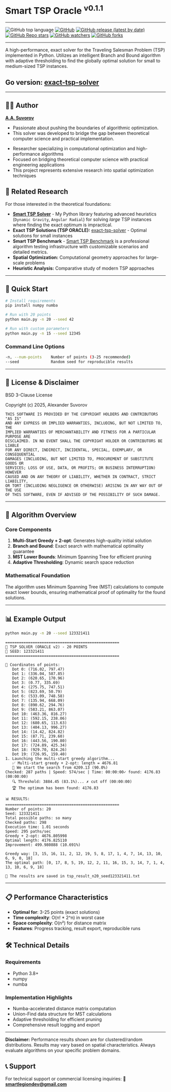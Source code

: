 # Smart TSP Oracle <sup>v0.1.1</sup>

---

![GitHub top language](https://img.shields.io/github/languages/top/smartlegionlab/smart-tsp-oracle)
[![GitHub](https://img.shields.io/github/license/smartlegionlab/smart-tsp-oracle)](https://github.com/smartlegionlab/smart-tsp-oracle/blob/master/LICENSE)
[![GitHub release (latest by date)](https://img.shields.io/github/v/release/smartlegionlab/smart-tsp-oracle)](https://github.com/smartlegionlab/smart-tsp-oracle/)
[![GitHub Repo stars](https://img.shields.io/github/stars/smartlegionlab/smart-tsp-oracle?style=social)](https://github.com/smartlegionlab/smart-tsp-oracle/)
[![GitHub watchers](https://img.shields.io/github/watchers/smartlegionlab/smart-tsp-oracle?style=social)](https://github.com/smartlegionlab/smart-tsp-oracle/)
[![GitHub forks](https://img.shields.io/github/forks/smartlegionlab/smart-tsp-oracle?style=social)](https://github.com/smartlegionlab/smart-tsp-oracle/)

---

A high-performance, exact solver for the Traveling Salesman Problem (TSP) implemented in Python. Utilizes an intelligent Branch and Bound algorithm with adaptive thresholding to find the globally optimal solution for small to medium-sized TSP instances.

## Go version: [exact-tsp-solver](https://github.com/smartlegionlab/exact-tsp-solver)

---

## 👨‍💻 Author

[**A.A. Suvorov**](https://github.com/smartlegionlab/)

*   Passionate about pushing the boundaries of algorithmic optimization.
*   This solver was developed to bridge the gap between theoretical computer science and practical implementation.

- Researcher specializing in computational optimization and high-performance algorithms
- Focused on bridging theoretical computer science with practical engineering applications
- This project represents extensive research into spatial optimization techniques

## 🔗 Related Research

For those interested in the theoretical foundations:

- **[Smart TSP Solver](https://github.com/smartlegionlab/smart-tsp-oracle)** - My Python library featuring advanced heuristics (`Dynamic Gravity`, `Angular Radial`) for solving *large* TSP instances where finding the exact optimum is impractical.
- **Exact TSP Solutions (TSP ORACLE):** [exact-tsp-solver](https://github.com/smartlegionlab/exact-tsp-solver) - Optimal solutions for small instances
- **Smart TSP Benchmark** - [Smart TSP Benchmark](https://github.com/smartlegionlab/smart-tsp-benchmark) is a professional algorithm testing infrastructure with customizable scenarios and detailed metrics.
- **Spatial Optimization:** Computational geometry approaches for large-scale problems
- **Heuristic Analysis:** Comparative study of modern TSP approaches

---

## 🚀 Quick Start

```bash
# Install requirements
pip install numpy numba

# Run with 20 points
python main.py -n 20 --seed 42

# Run with custom parameters
python main.py -n 15 --seed 12345
```

### Command Line Options

```bash
-n, --num-points    Number of points (3-25 recommended)
--seed              Random seed for reproducible results
```

---

## 📜 License & Disclaimer

BSD 3-Clause License

Copyright (c) 2025, Alexander Suvorov

    THIS SOFTWARE IS PROVIDED BY THE COPYRIGHT HOLDERS AND CONTRIBUTORS "AS IS"
    AND ANY EXPRESS OR IMPLIED WARRANTIES, INCLUDING, BUT NOT LIMITED TO, THE
    IMPLIED WARRANTIES OF MERCHANTABILITY AND FITNESS FOR A PARTICULAR PURPOSE ARE
    DISCLAIMED. IN NO EVENT SHALL THE COPYRIGHT HOLDER OR CONTRIBUTORS BE LIABLE
    FOR ANY DIRECT, INDIRECT, INCIDENTAL, SPECIAL, EXEMPLARY, OR CONSEQUENTIAL
    DAMAGES (INCLUDING, BUT NOT LIMITED TO, PROCUREMENT OF SUBSTITUTE GOODS OR
    SERVICES; LOSS OF USE, DATA, OR PROFITS; OR BUSINESS INTERRUPTION) HOWEVER
    CAUSED AND ON ANY THEORY OF LIABILITY, WHETHER IN CONTRACT, STRICT LIABILITY,
    OR TORT (INCLUDING NEGLIGENCE OR OTHERWISE) ARISING IN ANY WAY OUT OF THE USE
    OF THIS SOFTWARE, EVEN IF ADVISED OF THE POSSIBILITY OF SUCH DAMAGE.

---

## 🧠 Algorithm Overview

### Core Components

1. **Multi-Start Greedy + 2-opt**: Generates high-quality initial solution
2. **Branch and Bound**: Exact search with mathematical optimality guarantee
3. **MST Lower Bounds**: Minimum Spanning Tree for efficient pruning
4. **Adaptive Thresholding**: Dynamic search space reduction

### Mathematical Foundation

The algorithm uses Minimum Spanning Tree (MST) calculations to compute exact lower bounds, ensuring mathematical proof of optimality for the found solutions.

---

## 📊 Example Output

```bash
python main.py -n 20 --seed 123321411
```

```
==================================================
🚀 TSP SOLVER (ORACLE v2) - 20 POINTS
🔢 SEED: 123321411
==================================================

📍 Coordinates of points:
   Dot 0: (716.02, 797.47)
   Dot 1: (336.04, 587.85)
   Dot 2: (620.65, 170.96)
   Dot 3: (0.77, 335.69)
   Dot 4: (275.75, 747.51)
   Dot 5: (823.69, 50.79)
   Dot 6: (533.09, 748.58)
   Dot 7: (135.94, 668.09)
   Dot 8: (890.62, 294.76)
   Dot 9: (583.21, 863.07)
   Dot 10: (463.36, 816.27)
   Dot 11: (592.15, 238.06)
   Dot 12: (680.65, 113.63)
   Dot 13: (404.13, 996.27)
   Dot 14: (14.42, 824.82)
   Dot 15: (87.71, 239.60)
   Dot 16: (443.56, 190.80)
   Dot 17: (724.89, 425.34)
   Dot 18: (929.70, 824.26)
   Dot 19: (726.95, 159.40)
1. Launching the multi-start greedy algorithm...
   ✅ Multi-start greedy + 2-opt: length = 4676.81
   🎯 We start the search from 4209.13 (90.0%)
Checked: 287 paths | Speed: 574/sec | Time: 00:00:00✓ found: 4176.83 (00:00:00)
   🔍 Threshold: 3884.45 (83.1%)... ✗ cut off (00:00:00)
   🏆 The optimum has been found: 4176.83

📊 RESULTS:
==================================================
Number of points: 20
Seed: 123321411
Total possible paths: so many
Checked paths: 298
Execution time: 1.01 seconds
Speed: 295 paths/sec
Greedy + 2-opt: 4676.805998
Optimal length: 4176.825110
Improvement: 499.980888 (10.691%)

Greedy way: [3, 15, 16, 11, 2, 12, 19, 5, 8, 17, 1, 4, 7, 14, 13, 10, 6, 9, 0, 18]
The optimal path: [0, 17, 8, 5, 19, 12, 2, 11, 16, 15, 3, 14, 7, 1, 4, 13, 10, 6, 9, 18]

💾 The results are saved in tsp_result_n20_seed123321411.txt
```

---

## 📋 Performance Characteristics

- **Optimal for**: 3-25 points (exact solutions)
- **Time complexity**: O(n! * 2^n) in worst case
- **Space complexity**: O(n²) for distance matrix
- **Features**: Progress tracking, result export, reproducible runs

## 🛠️ Technical Details

### Requirements
- Python 3.8+
- numpy
- numba

### Implementation Highlights
- Numba-accelerated distance matrix computation
- Union-Find data structure for MST calculations
- Adaptive thresholding for efficient pruning
- Comprehensive result logging and export

---

**Disclaimer:** Performance results shown are for clustered/random distributions. 
Results may vary based on spatial characteristics. 
Always evaluate algorithms on your specific problem domains.

## 📞 Support

For technical support or commercial licensing inquiries:
📧 **smartlegiondev@gmail.com**
